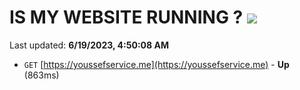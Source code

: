 # IS MY WEBSITE RUNNING ? [![](https://img.shields.io/static/v1?label=Sponsor&message=%E2%9D%A4&logo=GitHub&color=%23fe8e86)](https://github.com/sponsors/<username>)

Last updated: **6/19/2023, 4:50:08 AM**

- `GET` [https://youssefservice.me](https://youssefservice.me) - **Up** (863ms)
